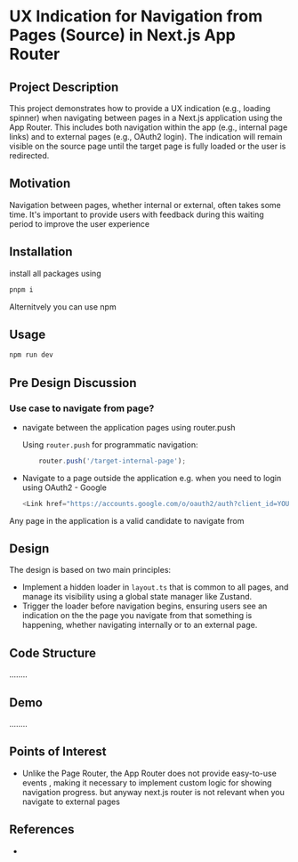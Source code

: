 
<h1>UX Indication for Navigation from Pages (Source) in Next.js App Router</h1>


<h2>Project Description</h2>
<p>This project demonstrates how to provide a UX indication (e.g., loading spinner) when navigating between pages in a Next.js application using the App Router. This includes both navigation within the app (e.g., internal page links) and to external pages (e.g., OAuth2 login). The indication will remain visible on the source page until the target page is fully loaded or the user is redirected.</p>


<h2>Motivation</h2>
<p>Navigation between pages, whether internal or external, often takes some time. It's important to provide users with feedback during this waiting period to improve the user experience</p>


<h2>Installation</h2>

install all packages using

```bash
pnpm i
```
Alternitvely you can use npm

<h2>Usage</h2>

```bash
npm run dev
```


<h2>Pre Design Discussion</h2>

<h3>Use case to navigate from page?</h3>

<ul>
  <li>navigate between the application pages using router.push
    <p>Using <code>router.push</code> for programmatic navigation:</p>
    
```ts
    router.push('/target-internal-page');
```

  </li>
  <li>Navigate to a page outside the application e.g. when you need to login using OAuth2 - Google
       
```ts
<Link href="https://accounts.google.com/o/oauth2/auth?client_id=YOUR_CLIENT_ID&redirect_uri=YOUR_REDIRECT_URI&response_type=token">Login to google</Link>
```
  
  </li>
</ul>

Any page in the application is a valid candidate to navigate from 

<h2>Design</h2>
<p>The design is based on two main principles:</p>
<ul>
  <li>Implement a hidden loader in <code>layout.ts</code> that is common to all pages, and manage its visibility using a global state manager like Zustand.</li>
  <li>Trigger the loader before navigation begins, ensuring users see an indication on the the page you navigate from that something is happening, whether navigating internally or to an external page.</li>
</ul>


<h2>Code Structure</h2>
........

<h2>Demo</h2>
........

<h2>Points of Interest</h2>
<ul>
      <li>Unlike the Page Router, the App Router does not provide easy-to-use events , making it necessary to implement custom logic for showing navigation progress. but anyway next.js router is not relevant when you navigate to external pages</li>
</ul>

<h2 id="references">References</h2>
<ul>
    <li></li>
</ul>

